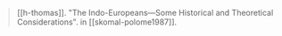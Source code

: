 > [[h-thomas]]. "The Indo-Europeans—Some Historical and Theoretical Considerations". in [[skomal-polome1987]].